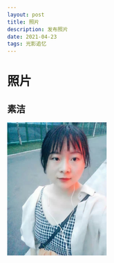 ```yaml
---
layout: post
title: 照片
description: 发布照片
date: 2021-04-23
tags: 光影追忆 
---
```


# **照片**

## 素洁

<img src="\images\posts\001.jpg" style="zoom:30%;" />


